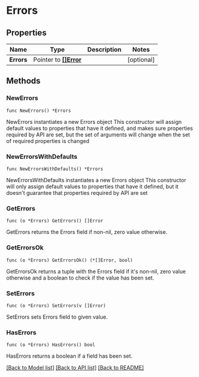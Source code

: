 # Errors

## Properties

Name | Type | Description | Notes
------------ | ------------- | ------------- | -------------
**Errors** | Pointer to [**[]Error**](Error.md) |  | [optional] 

## Methods

### NewErrors

`func NewErrors() *Errors`

NewErrors instantiates a new Errors object
This constructor will assign default values to properties that have it defined,
and makes sure properties required by API are set, but the set of arguments
will change when the set of required properties is changed

### NewErrorsWithDefaults

`func NewErrorsWithDefaults() *Errors`

NewErrorsWithDefaults instantiates a new Errors object
This constructor will only assign default values to properties that have it defined,
but it doesn't guarantee that properties required by API are set

### GetErrors

`func (o *Errors) GetErrors() []Error`

GetErrors returns the Errors field if non-nil, zero value otherwise.

### GetErrorsOk

`func (o *Errors) GetErrorsOk() (*[]Error, bool)`

GetErrorsOk returns a tuple with the Errors field if it's non-nil, zero value otherwise
and a boolean to check if the value has been set.

### SetErrors

`func (o *Errors) SetErrors(v []Error)`

SetErrors sets Errors field to given value.

### HasErrors

`func (o *Errors) HasErrors() bool`

HasErrors returns a boolean if a field has been set.


[[Back to Model list]](../README.md#documentation-for-models) [[Back to API list]](../README.md#documentation-for-api-endpoints) [[Back to README]](../README.md)



